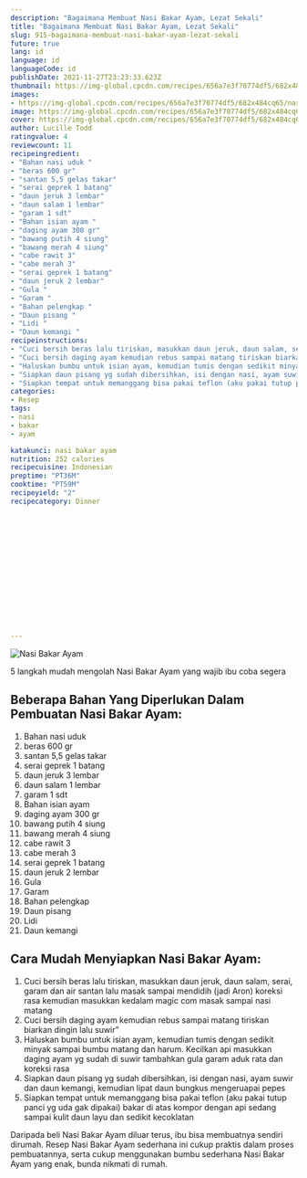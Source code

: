 ```yaml
---
description: "Bagaimana Membuat Nasi Bakar Ayam, Lezat Sekali"
title: "Bagaimana Membuat Nasi Bakar Ayam, Lezat Sekali"
slug: 915-bagaimana-membuat-nasi-bakar-ayam-lezat-sekali
future: true
lang: id
language: id
languageCode: id
publishDate: 2021-11-27T23:23:33.623Z 
thumbnail: https://img-global.cpcdn.com/recipes/656a7e3f70774df5/682x484cq65/nasi-bakar-ayam-foto-resep-utama.webp
images:
- https://img-global.cpcdn.com/recipes/656a7e3f70774df5/682x484cq65/nasi-bakar-ayam-foto-resep-utama.webp
image: https://img-global.cpcdn.com/recipes/656a7e3f70774df5/682x484cq65/nasi-bakar-ayam-foto-resep-utama.webp
cover: https://img-global.cpcdn.com/recipes/656a7e3f70774df5/682x484cq65/nasi-bakar-ayam-foto-resep-utama.webp
author: Lucille Todd
ratingvalue: 4
reviewcount: 11
recipeingredient:
- "Bahan nasi uduk "
- "beras 600 gr"
- "santan 5,5 gelas takar"
- "serai geprek 1 batang"
- "daun jeruk 3 lembar"
- "daun salam 1 lembar"
- "garam 1 sdt"
- "Bahan isian ayam "
- "daging ayam 300 gr"
- "bawang putih 4 siung"
- "bawang merah 4 siung"
- "cabe rawit 3"
- "cabe merah 3"
- "serai geprek 1 batang"
- "daun jeruk 2 lembar"
- "Gula "
- "Garam "
- "Bahan pelengkap "
- "Daun pisang "
- "Lidi "
- "Daun kemangi "
recipeinstructions:
- "Cuci bersih beras lalu tiriskan, masukkan daun jeruk, daun salam, serai, garam dan air santan lalu masak sampai mendidih (jadi Aron) koreksi rasa kemudian masukkan kedalam magic com masak sampai nasi matang"
- "Cuci bersih daging ayam kemudian rebus sampai matang tiriskan biarkan dingin lalu suwir”"
- "Haluskan bumbu untuk isian ayam, kemudian tumis dengan sedikit minyak sampai bumbu matang dan harum. Kecilkan api masukkan daging ayam yg sudah di suwir tambahkan gula garam aduk rata dan koreksi rasa"
- "Siapkan daun pisang yg sudah dibersihkan, isi dengan nasi, ayam suwir dan daun kemangi, kemudian lipat daun bungkus mengeruapai pepes"
- "Siapkan tempat untuk memanggang bisa pakai teflon (aku pakai tutup panci yg uda gak dipakai) bakar di atas kompor dengan api sedang sampai kulit daun layu dan sedikit kecoklatan"
categories:
- Resep
tags:
- nasi
- bakar
- ayam

katakunci: nasi bakar ayam 
nutrition: 252 calories
recipecuisine: Indonesian
preptime: "PT36M"
cooktime: "PT59M"
recipeyield: "2"
recipecategory: Dinner


     
    
    
    
    
    
    
    
    
    
    
      
    
---
```



![Nasi Bakar Ayam](https://img-global.cpcdn.com/recipes/656a7e3f70774df5/682x484cq65/nasi-bakar-ayam-foto-resep-utama.webp)

5 langkah mudah mengolah  Nasi Bakar Ayam yang wajib ibu coba segera

<!--inarticleads1-->

## Beberapa Bahan Yang Diperlukan Dalam Pembuatan Nasi Bakar Ayam:

1. Bahan nasi uduk 
1. beras 600 gr
1. santan 5,5 gelas takar
1. serai geprek 1 batang
1. daun jeruk 3 lembar
1. daun salam 1 lembar
1. garam 1 sdt
1. Bahan isian ayam 
1. daging ayam 300 gr
1. bawang putih 4 siung
1. bawang merah 4 siung
1. cabe rawit 3
1. cabe merah 3
1. serai geprek 1 batang
1. daun jeruk 2 lembar
1. Gula 
1. Garam 
1. Bahan pelengkap 
1. Daun pisang 
1. Lidi 
1. Daun kemangi 



<!--inarticleads2-->

## Cara Mudah Menyiapkan Nasi Bakar Ayam:

1. Cuci bersih beras lalu tiriskan, masukkan daun jeruk, daun salam, serai, garam dan air santan lalu masak sampai mendidih (jadi Aron) koreksi rasa kemudian masukkan kedalam magic com masak sampai nasi matang
1. Cuci bersih daging ayam kemudian rebus sampai matang tiriskan biarkan dingin lalu suwir”
1. Haluskan bumbu untuk isian ayam, kemudian tumis dengan sedikit minyak sampai bumbu matang dan harum. Kecilkan api masukkan daging ayam yg sudah di suwir tambahkan gula garam aduk rata dan koreksi rasa
1. Siapkan daun pisang yg sudah dibersihkan, isi dengan nasi, ayam suwir dan daun kemangi, kemudian lipat daun bungkus mengeruapai pepes
1. Siapkan tempat untuk memanggang bisa pakai teflon (aku pakai tutup panci yg uda gak dipakai) bakar di atas kompor dengan api sedang sampai kulit daun layu dan sedikit kecoklatan




Daripada   beli  Nasi Bakar Ayam  diluar terus, ibu  bisa membuatnya sendiri dirumah. Resep  Nasi Bakar Ayam  sederhana ini cukup praktis dalam proses pembuatannya, serta cukup menggunakan bumbu sederhana  Nasi Bakar Ayam  yang enak, bunda nikmati di rumah.
